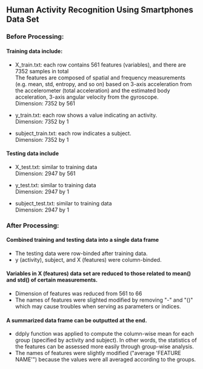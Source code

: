 ## Human Activity Recognition Using Smartphones Data Set
### Before Processing:
#### Training data include:
- X_train.txt: each row contains 561 features (variables), and there are 7352 samples in total </br>
  The features are composed of spatial and frequency measurements (e.g. mean, std, entropy, and so on) based on 3-axis acceleration from the accelerometer (total acceleration) and the estimated body acceleration, 3-axis angular velocity from the gyroscope. </br>
  Dimension: 7352 by 561 </br>

- y_train.txt: each row shows a value indicating an activity. </br>
  Dimension: 7352 by 1 </br>

- subject_train.txt: each row indicates a subject. </br>
  Dimension: 7352 by 1 </br>

#### Testing data include
- X_test.txt: similar to training data </br>
  Dimension: 2947 by 561 </br>

- y_test.txt: similar to training data </br>
  Dimension: 2947 by 1 </br>

- subject_test.txt: similar to training data </br>
  Dimension: 2947 by 1 </br>

### After Processing:
#### Combined training and testing data into a single data frame
- The testing data were row-binded after training data. </br>
- y (activity), subject, and X (features) were column-binded. </br>

#### Variables in X (features) data set are reduced to those related to mean() and std() of certain measurements.
- Dimension of features was reduced from 561 to 66 </br>
- The names of features were slighted modified by removing "-" and "()" which may cause troubles when serving as parameters or indices. </br>

#### A summarized data frame can be outputted at the end.
- ddply function was applied to compute the column-wise mean for each group (specified by activity and subject). In other words, the statistics of the features can be assessed more easily through group-wise analysis. </br>
- The names of features were slightly modified ("average 'FEATURE NAME'") because the values were all averaged according to the groups.
